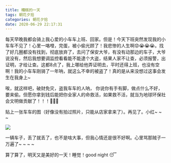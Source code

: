 ```yaml
---
title: 糟糕的一天
tags: 朝花夕拾
categories: 朝花夕拾
date: 2020-06-29 22:17:31
---
```


每天早晚我都会骑上我心爱的小车车上班、回家。但是！今天下班突然发现我的小车车不见了！心里一咯噔，完蛋，被小偷光顾了！我悲惨的人生啊😟😭😭😭。找了好几圈都没有找到，彻底放弃了，去问了保安大爷，有没有动那边的车子，大爷说没有，然后我想要调监控看看能不能逮个大盗，结果人家不让查，必须报警，出证明，才给让查。这都8点了，我上哪给他弄证明去，平时还得上班，也没有空啊！我的小车车刚骑了一年呐，就这么不幸的被盗了！真的是从来没想过这事会发生在我身上~

唉，就这样吧，破财免灾，盗我车车的人呐， 你说你有手有脚，做点什么不好，要来偷。但愿你拿到钱后能把你全家人的命救活，如果救不活，就当为地球环保社会文明做贡献了！！！🤬🤬🤬

  贴上一张车车的图（好像没有拍过照片，只能从店家拿来了）。再见了。小红~ ~ ~

![](http://cloud.asenper.cn//20200629231315.jpg)

一辆车子，丢了就丢了，也不是啥大事，但我心情还是很不好啊。心里骂那贼子一万遍了~ ~ ~ ~

算了算了，明天又是美好的一天！睡觉！good night 😴
